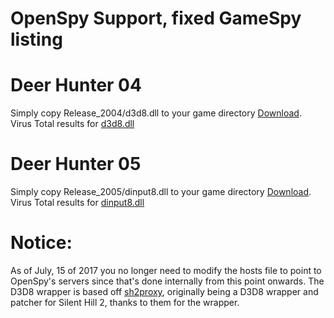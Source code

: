 OpenSpy Support, fixed GameSpy listing
======

Deer Hunter 04
======
Simply copy Release_2004/d3d8.dll to your game directory [Download](https://github.com/colistro123/Deer_Hunter04_GameSpy_Patches/blob/master/Release_2004/d3d8.dll "Download").<br/>
Virus Total results for [d3d8.dll](https://www.virustotal.com/en/file/808fa37ece9e55175b0d5414cd8ebc617ab384dca871b6e07296fd3ae16318c7/analysis/1500167762/ "d3d8.dll")

Deer Hunter 05
======
Simply copy Release_2005/dinput8.dll to your game directory [Download](https://github.com/colistro123/Deer_Hunter04_GameSpy_Patches/blob/master/Release_2005/dinput8.dll "Download").<br/>
Virus Total results for [dinput8.dll](https://www.virustotal.com/en/file/118e5ceefb78b640f87bfeea04ab7f4258e1f513068eb704d35a76c47e94e01d/analysis/1500167731/ "dinput8.dll")

Notice:
======
As of July, 15 of 2017 you no longer need to modify the hosts file to point to OpenSpy's servers since that's done internally from this point onwards.
The D3D8 wrapper is based off [sh2proxy](https://github.com/emoose/sh2proxy "sh2proxy"), originally being a D3D8 wrapper and patcher for Silent Hill 2, thanks to them for the wrapper.